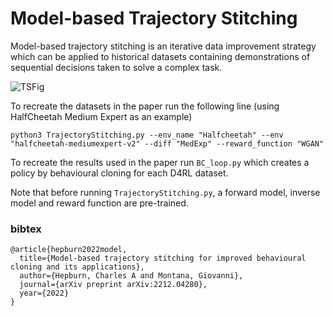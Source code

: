 # Model-based Trajectory Stitching

Model-based trajectory stitching is an iterative data improvement strategy which can be applied to historical datasets containing
demonstrations of sequential decisions taken to solve a complex task.

![TSFig](https://user-images.githubusercontent.com/72391441/220144478-f0a2750c-a69c-4b25-bea0-1e65a57590ac.png)


To recreate the datasets in the paper run the following line (using HalfCheetah Medium Expert as an example)
```
python3 TrajectoryStitching.py --env_name "Halfcheetah" --env "halfcheetah-mediumexpert-v2" --diff "MedExp" --reward_function "WGAN"
```
To recreate the results used in the paper run `BC_loop.py` which creates a policy by behavioural cloning for each D4RL dataset.

Note that before running `TrajectoryStitching.py`, a forward model, inverse model and reward function are pre-trained. 

### bibtex
```
@article{hepburn2022model,
  title={Model-based trajectory stitching for improved behavioural cloning and its applications},
  author={Hepburn, Charles A and Montana, Giovanni},
  journal={arXiv preprint arXiv:2212.04280},
  year={2022}
}

```

